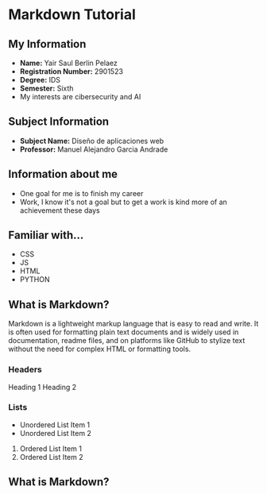 # Markdown Tutorial

## My Information
- **Name:** Yair Saul Berlin Pelaez
- **Registration Number:** 2901523
- **Degree:** IDS
- **Semester:** Sixth
- My interests are cibersecurity and AI

## Subject Information
- **Subject Name:** Diseño de aplicaciones web
- **Professor:** Manuel Alejandro Garcia Andrade

## Information about me
- One goal for me is to finish my career
- Work, I know it's not a goal but to get a work is kind more of an achievement these days

## Familiar with...
- CSS
- JS
- HTML
- PYTHON

## What is Markdown?
Markdown is a lightweight markup language that is easy to read and write. It is often used for formatting plain text documents and is widely used in documentation, readme files, and on platforms like GitHub to stylize text without the need for complex HTML or formatting tools.
### Headers
Heading 1
Heading 2

### Lists
* Unordered List Item 1
* Unordered List Item 2
1. Ordered List Item 1
2. Ordered List Item 2

## What is Markdown?
